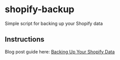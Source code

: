 # shopify-backup

Simple script for backing up your Shopify data

## Instructions

Blog post guide here: [Backing Up Your Shopify Data](https://www.tresl.co/blog/backing-up-your-shopify-data)
